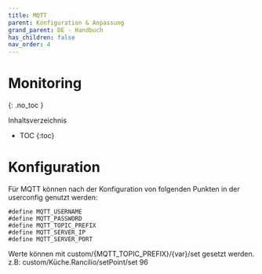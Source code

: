 ```yaml
---
title: MQTT
parent: Konfiguration & Anpassung
grand_parent: DE - Handbuch
has_children: false
nav_order: 4
---
```


# Monitoring
{: .no_toc }

Inhaltsverzeichnis

* TOC
{:toc}

# Konfiguration

Für MQTT können nach der Konfiguration von folgenden Punkten in der userconfig genutzt werden:
```
#define MQTT_USERNAME
#define MQTT_PASSWORD 
#define MQTT_TOPIC_PREFIX   
#define MQTT_SERVER_IP     
#define MQTT_SERVER_PORT 
```

Werte können mit 
custom/{MQTT_TOPIC_PREFIX}/{var}/set gesetzt werden. 
z.B:
custom/Küche.Rancilio/setPoint/set 96
